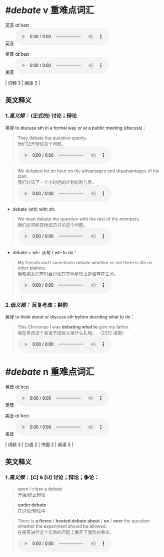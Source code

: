 # ***\#debate*** v  重难点词汇
英音 dɪ'beɪt  
英音
<audio src="./media/debate-B.aac" controls="controls"></audio>

美音 dɪ'beɪt  
美音
<audio src="./media/debate.aac" controls="controls"></audio>



| 词频 3 | 阅读 3 |  

英文释义
---
### 1.*高义频：* **(正式的) 讨论；辩论**  
英译 to discuss sth in a formal way or at a public meeting (discuss)：

 > They debate the question openly.   
 > 他们公开辩论这个问题。    
<audio src="./media/debate-1.aac" controls="controls"></audio>

 > We debated for an hour on the advantages and disadvantages of his plan.  
 > 我们讨论了一个小时他的计划的利与弊。    
<audio src="./media/debate-2.aac" controls="controls"></audio>

- debate (sth) with sb:

 > We must debate the question with the rest of the members.   
 > 我们必须和其他成员讨论这个问题。    
<audio src="./media/debate-3.aac" controls="controls"></audio>

- debate + wh- 从句 / wh-to do：

 > My friends and I sometimes debate whether or not there is life on other planets.  
 > 我和朋友们有时会讨论在其他星球上是否存在生命。    
<audio src="./media/debate-101_AAC.aac" controls="controls"></audio>

### 2.*低义频：* **反复考虑；斟酌**  
英译 to think about or discuss sth before deciding what to do：

 > This Christmas I was **debating what to** give my father.   
 > 我在考虑这个圣诞节送给父亲什么礼物。  （2012 湖南）  
<audio src="./media/debate-5.aac" controls="controls"></audio>


# ***\#debate*** n  重难点词汇
英音 dɪ'beɪt  
英音
<audio src="./media/debate-B.aac" controls="controls"></audio>

美音 dɪ'beɪt  
美音
<audio src="./media/debate.aac" controls="controls"></audio>



| 词频 3 | 口语 2 | 书面 2 | 阅读 3 |  

英文释义
---
### 1.*高义频：* **[C] & [U] 讨论；辩论；争论：**  

 > open / close a debate   
 > 开始/终止辩论    

 > **under debate**   
 > 在讨论/辩论中    

 > There is **a fierce** / **heated debate about** / **on** / **over** the question whether the experiment should be allowed.  
 > 在是否进行这个实验的问题上展开了激烈的争论。    
<audio src="./media/debate55.aac" controls="controls"></audio>


